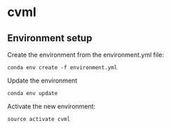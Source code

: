 # cvml


## Environment setup
Create the environment from the environment.yml file:
```
conda env create -f environment.yml
```

Update the environment
```
conda env update
```

Activate the new environment:
```
source activate cvml
```

